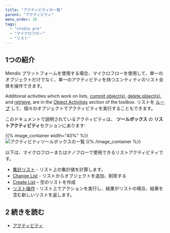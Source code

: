 ```yaml
---
title: "アクティビティの一覧"
parent: "アクティビティ"
menu_order: 20
tags:
  - "studio pro"
  - "マイクロフロー"
  - "リスト"
---
```


## 1つの紹介

Mendix プラットフォームを使用する場合、マイクロフローを使用して、単一のオブジェクトだけでなく、単一のアクティビティを持つエンティティのリスト全体を操作できます。

Additional activities which work on lists, [commit object(s)](committing-objects), [delete object(s)](deleting-objects), and [retrieve](retrieve), are in the [Object Activities](object-activities) section of the toolbox. リストを [ループ](loop) して、個々のオブジェクトでアクティビティを実行することもできます。

このドキュメントで説明されているアクティビティは、 **ツールボックス** の **リストアクティビティ**セクションにあります:

{{% image_container width="40%" %}}
![アクティビティツールボックスの一覧](attachments/list-activities/list-activities-toolbox.png)
{{% /image_container %}}

以下は、マイクロフローまたはナノフローで使用できるリストアクティビティです。

* [集計リスト](aggregate-list) - リスト上の集計値を計算します。
* [Change List](change-list) - リストからオブジェクトを追加、削除する
* [Create List](create-list) – 空のリストを作成
* [リスト操作](list-operation) - リスト上でアクションを実行し、結果がリストの場合、結果を含む新しいリストを返します。

## 2 続きを読む

* [アクティビティ](アクティビティ)
